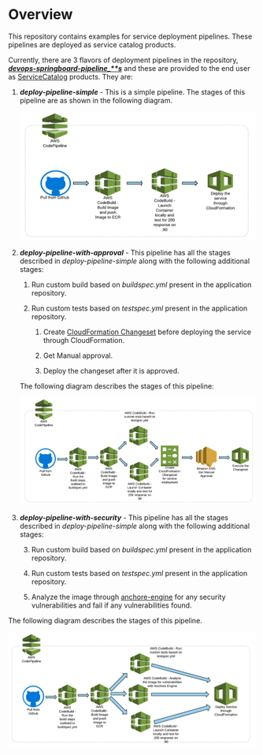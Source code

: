 # Overview
This repository contains examples for service deployment pipelines. These pipelines are deployed as service catalog products. 

Currently, there are 3 flavors of deployment pipelines in the repository, ***[devops-springboard-pipeline_**s](https://github.com/Flux7Labs/devops-springboard-pipelines)*** and these are provided to the end user as [ServiceCatalog](https://aws.amazon.com/servicecatalog/) products. They are:

1. **_deploy-pipeline-simple_** - This is a simple pipeline. The stages of this pipeline are as shown in the following diagram.

	![image alt deploy-pipeline-simple](images/image_5.png)

2. **_deploy-pipeline-with-approval_** - This pipeline has all the stages described in *deploy-pipeline-simple* along with the following additional stages:

    1. Run custom build based on *buildspec.yml* present in the application repository.

    2. Run custom tests based on *testspec.yml* present in the application repository.

        1. Create [CloudFormation Changeset](https://docs.aws.amazon.com/AWSCloudFormation/latest/UserGuide/using-cfn-updating-stacks-changesets.html) before deploying the service through CloudFormation.

        2. Get Manual approval.

        3. Deploy the changeset after it is approved.

	The following diagram describes the stages of this pipeline:

	![image alt deploy-pipeline-with-approval](images/image_6.png)

3. **_deploy-pipeline-with-security_** -  This pipeline has all the stages described in *deploy-pipeline-simple* along with the following additional stages:

    3. Run custom build based on *buildspec.yml* present in the application repository.

    4. Run custom tests based on *testspec.yml* present in the application repository.

    5. Analyze the image through [anchore-engine](https://github.com/anchore/anchore-engine) for any security vulnerabilities and fail if any vulnerabilities found.

The following diagram describes the stages of this pipeline.

   ![image alt deploy-pipeline-with-security](images/image_7.png)
